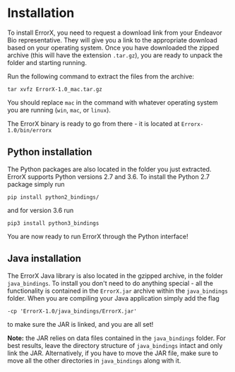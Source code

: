 # Installation

To install ErrorX, you need to request a download link from your Endeavor Bio representative. They will give you a link to the appropriate download based on your operating system. Once you have downloaded the zipped archive (this will have the extension `.tar.gz`), you are ready to unpack the folder and starting running.

Run the following command to extract the files from the archive:

	tar xvfz ErrorX-1.0_mac.tar.gz
	
You should replace `mac` in the command with whatever operating system you are running (`win`, `mac`, or `linux`). 

The ErrorX binary is ready to go from there - it is located at `Errorx-1.0/bin/errorx`

## Python installation

The Python packages are also located in the folder you just extracted. ErrorX supports Python versions 2.7 and 3.6. To install the Python 2.7 package simply run

	pip install python2_bindings/
	
and for version 3.6 run

	pip3 install python3_bindings
	
You are now ready to run ErrorX through the Python interface!

## Java installation

The ErrorX Java library is also located in the gzipped archive, in the folder `java_bindings`. To install you don't need to do anything special - all the functionality is contained in the `ErrorX.jar` archive within the `java_bindings` folder. When you are compiling your Java application simply add the flag 

`-cp 'ErrorX-1.0/java_bindings/ErrorX.jar'` 

to make sure the JAR is linked, and you are all set! 

**Note:** the JAR relies on data files contained in the `java_bindings` folder. For best results, leave the directory structure of `java_bindings` intact and only link the JAR. Alternatively, if you have to move the JAR file, make sure to move all the other directories in `java_bindings` along with it.

